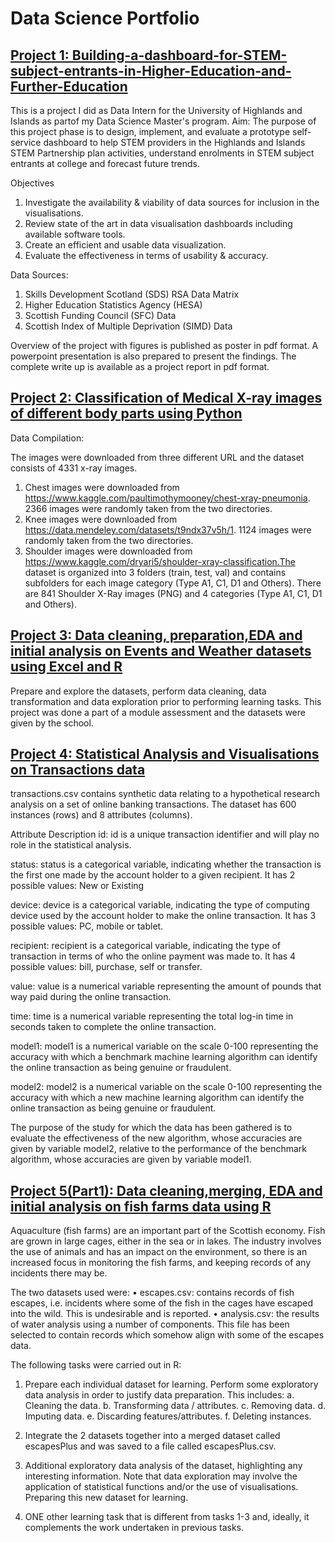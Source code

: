 # Data Science Portfolio 
## [Project 1: Building-a-dashboard-for-STEM-subject-entrants-in-Higher-Education-and-Further-Education](https://github.com/Juweria-Ali/Building-a-dashboard-for-STEM-subject-entrants-in-Higher-Education-and-Further-Education)
This is a project I did as Data Intern for the University of Highlands and Islands as partof my Data Science Master's program.
Aim:
The purpose of this project phase is to design, implement, and evaluate a prototype self-service
dashboard to help STEM providers in the Highlands and Islands STEM Partnership plan activities,
understand enrolments in STEM subject entrants at college and forecast future trends.

Objectives
1. Investigate the availability & viability of data sources for inclusion in the visualisations.
2. Review state of the art in data visualisation dashboards including available software tools.
3. Create an efficient and usable data visualization.
4. Evaluate the effectiveness in terms of usability & accuracy.

Data Sources:
1. Skills Development Scotland (SDS) RSA Data Matrix
2. Higher Education Statistics Agency (HESA)
3. Scottish Funding Council (SFC) Data
4. Scottish Index of Multiple Deprivation (SIMD) Data

Overview of the project with figures is published as poster in pdf format.
A powerpoint presentation is also prepared to present the findings.
The complete write up is available as a project report in pdf format.

## [Project 2: Classification of Medical X-ray images of different body parts using Python](https://github.com/Juweria-Ali/Machine-Learning-using-Python)

Data Compilation:

The images were downloaded from three different URL and the dataset consists of 4331 x-ray images.
1. Chest images were downloaded from https://www.kaggle.com/paultimothymooney/chest-xray-pneumonia. 2366 images were randomly taken from the two directories.
2. Knee images were downloaded from https://data.mendeley.com/datasets/t9ndx37v5h/1. 1124 images were randomly taken from the two directories.
3. Shoulder images were downloaded from https://www.kaggle.com/dryari5/shoulder-xray-classification.The dataset is organized into 3 folders (train, test, val) and contains subfolders for each image category (Type A1, C1, D1 and Others). There are 841 Shoulder X-Ray images (PNG) and 4 categories (Type A1, C1, D1 and Others).

## [Project 3: Data cleaning, preparation,EDA and initial analysis on Events and Weather datasets using Excel and R](https://github.com/Juweria-Ali/Data-Cleaning-Data-Merging-EDA-and-initial-analysis-using-R-on-Events-and-Weather-datasets)

Prepare and explore the datasets, perform data cleaning, data transformation and data exploration prior to performing learning tasks.
This project was done a part of a module assessment and the datasets were given by the school.

## [Project 4: Statistical Analysis and Visualisations on Transactions data](https://github.com/Juweria-Ali/Statistical-Analysis-and-Visualisations-related-to-Transactions-dataset)

transactions.csv contains synthetic data relating to a hypothetical research analysis on a set of online banking transactions. The dataset has 600 instances (rows) and 8 attributes (columns).

Attribute Description id: id is a unique transaction identifier and will play no role in the statistical analysis.

status: status is a categorical variable, indicating whether the transaction is the first one made by the account holder to a given recipient. It has 2 possible values: New or Existing

device: device is a categorical variable, indicating the type of computing device used by the account holder to make the online transaction. It has 3 possible values: PC, mobile or tablet.

recipient: recipient is a categorical variable, indicating the type of transaction in terms of who the online payment was made to. It has 4 possible values: bill, purchase, self or transfer.

value: value is a numerical variable representing the amount of pounds that way paid during the online transaction.

time: time is a numerical variable representing the total log-in time in seconds taken to complete the online transaction.

model1: model1 is a numerical variable on the scale 0-100 representing the accuracy with which a benchmark machine learning algorithm can identify the online transaction as being genuine or fraudulent.

model2: model2 is a numerical variable on the scale 0-100 representing the accuracy with which a new machine learning algorithm can identify the online transaction as being genuine or fraudulent.

The purpose of the study for which the data has been gathered is to evaluate the effectiveness of the new algorithm, whose accuracies are given by variable model2, relative to the performance of the benchmark algorithm, whose accuracies are given by variable model1.

## [Project 5(Part1): Data cleaning,merging, EDA and initial analysis on fish farms data using R](https://github.com/Juweria-Ali/Part-1-Data-Cleaning-Data-Merging-EDA-and-initial-analysis-using-R)

Aquaculture (fish farms) are an important part of the Scottish economy. Fish are grown in large cages, either in the sea or in lakes. The industry involves the use of animals and has an impact on the environment, so there is an increased focus in monitoring the fish farms, and keeping records of any incidents there may be.

The two datasets used were: • escapes.csv: contains records of fish escapes, i.e. incidents where some of the fish in the cages have escaped into the wild. This is undesirable and is reported. • analysis.csv: the results of water analysis using a number of components. This file has been selected to contain records which somehow align with some of the escapes data.

The following tasks were carried out in R:

1. Prepare each individual dataset for learning. Perform some exploratory data analysis in order to justify data preparation. This includes: 
a. Cleaning the data.
b. Transforming data / attributes. 
c. Removing data. 
d. Imputing data. 
e. Discarding features/attributes. 
f. Deleting instances.

2. Integrate the 2 datasets together into a merged dataset called escapesPlus and was saved to a file called escapesPlus.csv.
3. Additional exploratory data analysis of the dataset, highlighting any interesting information. Note that data exploration may involve the application of statistical functions and/or the use of visualisations. Preparing this new dataset for learning.
4. ONE other learning task that is different from tasks 1-3 and, ideally, it complements the work undertaken in previous tasks.
